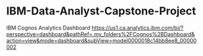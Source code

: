 # IBM-Data-Analyst-Capstone-Project

IBM Cognos Analytics Dashboard
https://us1.ca.analytics.ibm.com/bi/?perspective=dashboard&pathRef=.my_folders%2FCognos%2BDashboard&action=view&mode=dashboard&subView=model0000018c14bb8ee8_00000002

